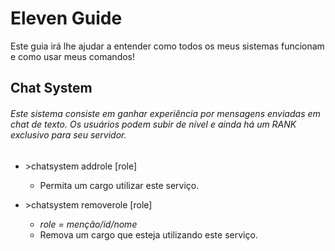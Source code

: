 # Eleven Guide

Este guia irá lhe ajudar a entender como todos os meus sistemas funcionam e como usar meus comandos!

## Chat System

###### Este sistema consiste em ganhar experiência por mensagens enviadas em chat de texto. Os usuários podem subir de nível e ainda há um RANK exclusivo para seu servidor.

- \>chatsystem addrole [role] 
  - Permita um cargo utilizar este serviço.

- \>chatsystem removerole [role]
  - _role = menção/id/nome_
  - Remova um cargo que esteja utilizando este serviço.
